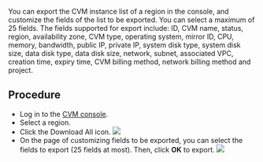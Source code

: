 
You can export the CVM instance list of a region in the console, and customize the fields of the list to be exported. You can select a maximum of 25 fields. The fields supported for export include: ID, CVM name, status, region, availability zone, CVM type, operating system, mirror ID, CPU, memory, bandwidth, public IP, private IP, system disk type, system disk size, data disk type, data disk size, network, subnet, associated VPC, creation time, expiry time, CVM billing method, network billing method and project.

## Procedure

- Log in to the [CVM console](https://console.cloud.tencent.com/cvm/index).
- Select a region.
- Click the Download All icon.
![](https://main.qcloudimg.com/raw/23966592d8f5340c1873d5f7a8fbfad8.png)
- On the page of customizing fields to be exported, you can select the fields to export (25 fields at most). Then, click **OK** to export.
![](https://main.qcloudimg.com/raw/ac6bab925166311399a1a86764267175.png)

